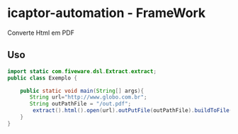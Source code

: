 # icaptor-automation - FrameWork

Converte Html em PDF

Uso
---
```java
import static com.fiveware.dsl.Extract.extract;
public class Exemplo {

    public static void main(String[] args){
       String url="http://www.globo.com.br";
       String outPathFile = "/out.pdf";
        extract().html().open(url).outPutFile(outPathFile).buildToFile();
    }        
}
```